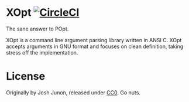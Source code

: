 # XOpt [![CircleCI](https://circleci.com/gh/Qix-/xopt.svg?style=svg)](https://circleci.com/gh/Qix-/xopt)
The sane answer to POpt.

XOpt is a command line argument parsing library written in ANSI C. XOpt
accepts arguments in GNU format and focuses on clean definition, taking stress
off the implementation.

# License
Originally by Josh Junon, released under [CC0](https://creativecommons.org/publicdomain/zero/1.0/). Go nuts.
